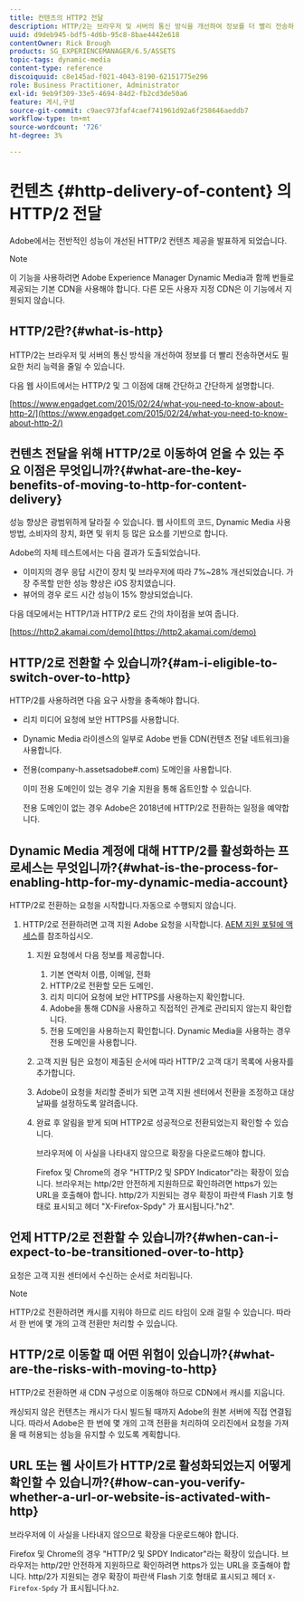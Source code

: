 ```yaml
---
title: 컨텐츠의 HTTP2 전달
description: HTTP/2는 브라우저 및 서버의 통신 방식을 개선하여 정보를 더 빨리 전송하면서도 필요한 처리 능력을 줄일 수 있습니다.
uuid: d9deb945-bdf5-4d6b-95c8-8bae4442e618
contentOwner: Rick Brough
products: SG_EXPERIENCEMANAGER/6.5/ASSETS
topic-tags: dynamic-media
content-type: reference
discoiquuid: c8e145ad-f021-4043-8190-62151775e296
role: Business Practitioner, Administrator
exl-id: 9eb9f309-33e5-4694-84d2-fb2cd3de50a6
feature: 게시,구성
source-git-commit: c9aec973faf4caef741961d92a6f258646aeddb7
workflow-type: tm+mt
source-wordcount: '726'
ht-degree: 3%

---
```


# 컨텐츠 {#http-delivery-of-content} 의 HTTP/2 전달

Adobe에서는 전반적인 성능이 개선된 HTTP/2 컨텐츠 제공을 발표하게 되었습니다.

>[!NOTE]
>
>이 기능을 사용하려면 Adobe Experience Manager Dynamic Media과 함께 번들로 제공되는 기본 CDN을 사용해야 합니다. 다른 모든 사용자 지정 CDN은 이 기능에서 지원되지 않습니다.

## HTTP/2란?{#what-is-http}

HTTP/2는 브라우저 및 서버의 통신 방식을 개선하여 정보를 더 빨리 전송하면서도 필요한 처리 능력을 줄일 수 있습니다.

다음 웹 사이트에서는 HTTP/2 및 그 이점에 대해 간단하고 간단하게 설명합니다.

[https://www.engadget.com/2015/02/24/what-you-need-to-know-about-http-2/](https://www.engadget.com/2015/02/24/what-you-need-to-know-about-http-2/)

## 컨텐츠 전달을 위해 HTTP/2로 이동하여 얻을 수 있는 주요 이점은 무엇입니까?{#what-are-the-key-benefits-of-moving-to-http-for-content-delivery}

성능 향상은 광범위하게 달라질 수 있습니다. 웹 사이트의 코드, Dynamic Media 사용 방법, 소비자의 장치, 화면 및 위치 등 많은 요소를 기반으로 합니다.

Adobe의 자체 테스트에서는 다음 결과가 도출되었습니다.

* 이미지의 경우 응답 시간이 장치 및 브라우저에 따라 7%~28% 개선되었습니다. 가장 주목할 만한 성능 향상은 iOS 장치였습니다.
* 뷰어의 경우 로드 시간 성능이 15% 향상되었습니다.

다음 데모에서는 HTTP/1과 HTTP/2 로드 간의 차이점을 보여 줍니다.

[https://http2.akamai.com/demo](https://http2.akamai.com/demo)

## HTTP/2로 전환할 수 있습니까?{#am-i-eligible-to-switch-over-to-http}

HTTP/2를 사용하려면 다음 요구 사항을 충족해야 합니다.

* 리치 미디어 요청에 보안 HTTPS를 사용합니다.
* Dynamic Media 라이센스의 일부로 Adobe 번들 CDN(컨텐츠 전달 네트워크)을 사용합니다.
* 전용(company-h.assetsadobe#.com) 도메인을 사용합니다.

   이미 전용 도메인이 있는 경우 기술 지원을 통해 옵트인할 수 있습니다.

   전용 도메인이 없는 경우 Adobe은 2018년에 HTTP/2로 전환하는 일정을 예약합니다.

## Dynamic Media 계정에 대해 HTTP/2를 활성화하는 프로세스는 무엇입니까?{#what-is-the-process-for-enabling-http-for-my-dynamic-media-account}

HTTP/2로 전환하는 요청을 시작합니다.자동으로 수행되지 않습니다.

1. HTTP/2로 전환하려면 고객 지원 Adobe 요청을 시작합니다. [AEM 지원 포털에 액세스](https://helpx.adobe.com/kr/experience-manager/kb/accessing-aem-support-portal.html)를 참조하십시오.

   1. 지원 요청에서 다음 정보를 제공합니다.

      1. 기본 연락처 이름, 이메일, 전화
      1. HTTP/2로 전환할 모든 도메인.
      1. 리치 미디어 요청에 보안 HTTPS를 사용하는지 확인합니다.
      1. Adobe을 통해 CDN을 사용하고 직접적인 관계로 관리되지 않는지 확인합니다.
      1. 전용 도메인을 사용하는지 확인합니다. Dynamic Media을 사용하는 경우 전용 도메인을 사용합니다.
   1. 고객 지원 팀은 요청이 제출된 순서에 따라 HTTP/2 고객 대기 목록에 사용자를 추가합니다.
   1. Adobe이 요청을 처리할 준비가 되면 고객 지원 센터에서 전환을 조정하고 대상 날짜를 설정하도록 알려줍니다.
   1. 완료 후 알림을 받게 되며 HTTP2로 성공적으로 전환되었는지 확인할 수 있습니다.

      브라우저에 이 사실을 나타내지 않으므로 확장을 다운로드해야 합니다.

      Firefox 및 Chrome의 경우 &quot;HTTP/2 및 SPDY Indicator&quot;라는 확장이 있습니다. 브라우저는 http/2만 안전하게 지원하므로 확인하려면 https가 있는 URL을 호출해야 합니다. http/2가 지원되는 경우 확장이 파란색 Flash 기호 형태로 표시되고 헤더 &quot;X-Firefox-Spdy&quot; 가 표시됩니다.&quot;h2&quot;.


## 언제 HTTP/2로 전환할 수 있습니까?{#when-can-i-expect-to-be-transitioned-over-to-http}

요청은 고객 지원 센터에서 수신하는 순서로 처리됩니다.

>[!NOTE]
>
>HTTP/2로 전환하려면 캐시를 지워야 하므로 리드 타임이 오래 걸릴 수 있습니다. 따라서 한 번에 몇 개의 고객 전환만 처리할 수 있습니다.

## HTTP/2로 이동할 때 어떤 위험이 있습니까?{#what-are-the-risks-with-moving-to-http}

HTTP/2로 전환하면 새 CDN 구성으로 이동해야 하므로 CDN에서 캐시를 지웁니다.

캐싱되지 않은 컨텐츠는 캐시가 다시 빌드될 때까지 Adobe의 원본 서버에 직접 연결됩니다. 따라서 Adobe은 한 번에 몇 개의 고객 전환을 처리하여 오리진에서 요청을 가져올 때 허용되는 성능을 유지할 수 있도록 계획합니다.

## URL 또는 웹 사이트가 HTTP/2로 활성화되었는지 어떻게 확인할 수 있습니까?{#how-can-you-verify-whether-a-url-or-website-is-activated-with-http}

브라우저에 이 사실을 나타내지 않으므로 확장을 다운로드해야 합니다.

Firefox 및 Chrome의 경우 &quot;HTTP/2 및 SPDY Indicator&quot;라는 확장이 있습니다. 브라우저는 http/2만 안전하게 지원하므로 확인하려면 https가 있는 URL을 호출해야 합니다. http/2가 지원되는 경우 확장이 파란색 Flash 기호 형태로 표시되고 헤더 `X-Firefox-Spdy` 가 표시됩니다.`h2`.
